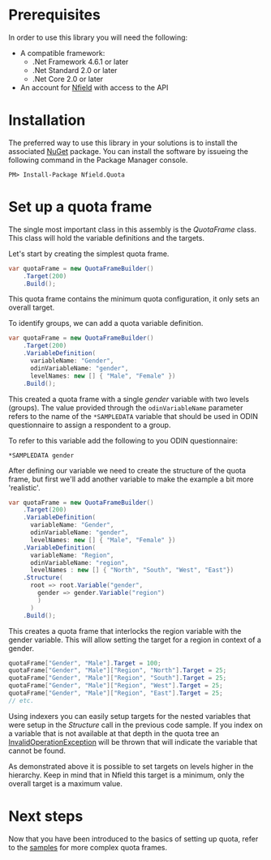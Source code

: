 # Prerequisites
In order to use this library you will need the following:

- A compatible framework:
  - .Net Framework 4.6.1 or later
  - .Net Standard 2.0 or later
  - .Net Core 2.0 or later
- An account for [Nfield] with access to the API

# Installation
The preferred way to use this library in your solutions is to install the associated [NuGet] package. You can install 
the software by issueing the following command in the Package Manager console.
```
PM> Install-Package Nfield.Quota
```

# Set up a quota frame
The single most important class in this assembly is the _QuotaFrame_ class. This class will hold the variable 
definitions and the targets.

Let's start by creating the simplest quota frame.

```csharp
var quotaFrame = new QuotaFrameBuilder()
    .Target(200)
    .Build();
```

This quota frame contains the minimum quota configuration, it only sets an overall target.

To identify groups, we can add a quota variable definition.

```csharp
var quotaFrame = new QuotaFrameBuilder()
    .Target(200)
    .VariableDefinition(
      variableName: "Gender",
      odinVariableName: "gender",
      levelNames: new [] { "Male", "Female" })
    .Build();
```

This created a quota frame with a single _gender_ variable with two levels (groups). The value provided through the 
`odinVariableName` parameter refers to the name of the `*SAMPLEDATA` variable that should be used in ODIN questionnaire
to assign a respondent to a group.

To refer to this variable add the following to you ODIN questionnaire:  

```text
*SAMPLEDATA gender
```
 
After defining our variable we need to create the structure of the quota frame, but first we'll add another variable to make the example a bit more 'realistic'.

```csharp
var quotaFrame = new QuotaFrameBuilder()
    .Target(200)
    .VariableDefinition(
      variableName: "Gender",
      odinVariableName: "gender",
      levelNames: new [] { "Male", "Female" })
    .VariableDefinition(
      variableName: "Region",
      odinVariableName: "region",
      levelNames : new [] { "North", "South", "West", "East"})
    .Structure(
      root => root.Variable("gender",
        gender => gender.Variable("region")
        )
      )
    .Build();
```
This creates a quota frame that interlocks the region variable with the gender variable. This will allow setting the 
target for a region in context of a gender.

```csharp
quotaFrame["Gender", "Male"].Target = 100;
quotaFrame["Gender", "Male"]["Region", "North"].Target = 25;
quotaFrame["Gender", "Male"]["Region", "South"].Target = 25;
quotaFrame["Gender", "Male"]["Region", "West"].Target = 25;
quotaFrame["Gender", "Male"]["Region", "East"].Target = 25;
// etc.
```  
Using indexers you can easily setup targets for the nested variables that were setup in the _Structure_ call in the 
previous code sample. If you index on a variable that is not available at that depth in the quota tree an 
[InvalidOperationException] will be thrown that will indicate the variable that cannot be found.

As demonstrated above it is possible to set targets on levels higher in the hierarchy. Keep in mind that in 
Nfield this target is a minimum, only the overall target is a maximum value.

# Next steps

Now that you have been introduced to the basics of setting up quota, refer to the [samples] for more
complex quota frames. 

[Nfield]: http://www.nfieldmr.com
[NuGet]: https://www.nuget.org/packages/Nfield.Quota
[samples]: samples.md
[InvalidOperationException]: https://msdn.microsoft.com/en-us/library/system.invalidoperationexception(v=vs.110).aspx
